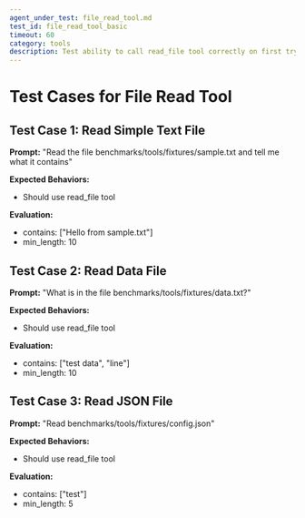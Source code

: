 ```yaml
---
agent_under_test: file_read_tool.md
test_id: file_read_tool_basic
timeout: 60
category: tools
description: Test ability to call read_file tool correctly on first try
---
```


# Test Cases for File Read Tool

## Test Case 1: Read Simple Text File
**Prompt:** "Read the file benchmarks/tools/fixtures/sample.txt and tell me what it contains"

**Expected Behaviors:**
- Should use read_file tool

**Evaluation:**
- contains: ["Hello from sample.txt"]
- min_length: 10

## Test Case 2: Read Data File
**Prompt:** "What is in the file benchmarks/tools/fixtures/data.txt?"

**Expected Behaviors:**
- Should use read_file tool

**Evaluation:**
- contains: ["test data", "line"]
- min_length: 10

## Test Case 3: Read JSON File
**Prompt:** "Read benchmarks/tools/fixtures/config.json"

**Expected Behaviors:**
- Should use read_file tool

**Evaluation:**
- contains: ["test"]
- min_length: 5
